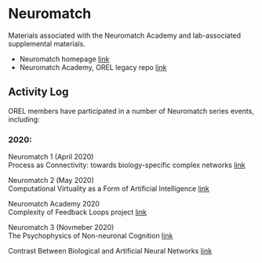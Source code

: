 # Neuromatch

Materials associated with the Neuromatch Academy and lab-associated supplemental materials.

* Neuromatch homepage [link](https://www.neuromatch.io)
* Neuromatch Academy, OREL legacy repo [link](https://github.com/Orthogonal-Research-Lab/Neuromatch-Academy)


## Activity Log 
OREL members have participated in a number of Neuromatch series events, including:

### 2020:  
Neuromatch 1 (April 2020)    
Process as Connectivity: towards biology-specific complex networks [link](https://figshare.com/articles/presentation/Process_as_Connectivity_towards_biology-specific_complex_networks/12783875)

Neuromatch 2  (May 2020)  
Computational Virtuality as a Form of Artificial Intelligence [link](https://figshare.com/articles/presentation/Computational_Virtuality_as_a_Form_of_Artificial_Intelligence/12362570)

Neuromatch Academy 2020    
Complexity of Feedback Loops project [link](https://github.com/Orthogonal-Research-Lab/Neuromatch-Academy/tree/master/Complexity%20of%20Feedback%20Loops)

Neuromatch 3  (Novmeber 2020)  
The Psychophysics of Non-neuronal Cognition [link](https://figshare.com/articles/presentation/The_Psychophysics_of_Non-neuronal_Cognition/13157612)  

Contrast Between Biological and Artificial Neural Networks [link](https://figshare.com/articles/presentation/Contrast_Between_Biological_and_Artificial_Neural_Networks/13158485)  

